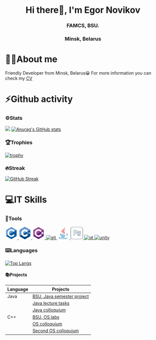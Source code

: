 <h1 align="center">Hi there👋, I'm Egor Novikov</h1>
<h3 align="center">FAMCS, BSU.</h3>
<h3 align="center">Minsk, Belarus</h3>

# 🧑🏻About me
Friendly Developer from Minsk, Belarus😀
For more information you can check my [CV](https://github.com/BSUEgorNovikov/BSUEgorNovikov/blob/main/Egor_Novikov_-_Student%20(1).pdf)
# ⚡Github activity
### ⚙️Stats
![](https://github-profile-summary-cards.vercel.app/api/cards/profile-details?username=BSUEgorNovikov&theme=solarized_dark)
[![Anurag's GitHub stats](https://github-readme-stats.vercel.app/api?username=BSUEgorNovikov&show_icons=true&theme=dracula)](https://github.com/anuraghazra/github-readme-stats)
### 🏆Trophies
[![trophy](https://github-profile-trophy.vercel.app/?username=BSUEgorNovikov&theme=monokai)](https://github.com/ryo-ma/github-profile-trophy)
### 🔥Streak
<a href="https://git.io/streak-stats"><img src="https://github-readme-streak-stats.herokuapp.com?user=BSUEgorNovikov&theme=dark" alt="GitHub Streak" /></a>
<p align="left">
</p>

# 💻IT Skills
### 🔧️Tools
<p align="left"> <a href="https://www.cprogramming.com/" target="_blank" rel="noreferrer"> <img src="https://raw.githubusercontent.com/devicons/devicon/master/icons/c/c-original.svg" alt="c" width="40" height="40"/> </a> <a href="https://www.w3schools.com/cpp/" target="_blank" rel="noreferrer"> <img src="https://raw.githubusercontent.com/devicons/devicon/master/icons/cplusplus/cplusplus-original.svg" alt="cplusplus" width="40" height="40"/> </a> <a href="https://www.w3schools.com/cs/" target="_blank" rel="noreferrer"> <img src="https://raw.githubusercontent.com/devicons/devicon/master/icons/csharp/csharp-original.svg" alt="csharp" width="40" height="40"/> </a> <a href="https://git-scm.com/" target="_blank" rel="noreferrer"> <img src="https://www.vectorlogo.zone/logos/git-scm/git-scm-icon.svg" alt="git" width="40" height="40"/> </a> <a href="https://www.java.com" target="_blank" rel="noreferrer"> <img src="https://raw.githubusercontent.com/devicons/devicon/master/icons/java/java-original.svg" alt="java" width="40" height="40"/> </a> <a href="https://www.photoshop.com/en" target="_blank" rel="noreferrer"> <img src="https://raw.githubusercontent.com/devicons/devicon/master/icons/photoshop/photoshop-line.svg" alt="photoshop" width="40" height="40"/> </a> <a href="https://www.qt.io/" target="_blank" rel="noreferrer"> <img src="https://upload.wikimedia.org/wikipedia/commons/0/0b/Qt_logo_2016.svg" alt="qt" width="40" height="40"/> </a> <a href="https://unity.com/" target="_blank" rel="noreferrer"> <img src="https://www.vectorlogo.zone/logos/unity3d/unity3d-icon.svg" alt="unity" width="40" height="40"/> </a> </p>

### ⌨️Languages
[![Top Langs](https://github-readme-stats.vercel.app/api/top-langs/?username=BSUEgorNovikov&show_icons=true&theme=dracula&layout=compact)](https://github.com/anuraghazra/github-readme-stats)

#### 📚Projects
| Language | Projects                   |
|------------------------|----------------------------------------|
| Java                   | [BSU, Java semester project](https://github.com/BSUEgorNovikov/industrial-programming)
||[Java lecture tasks](https://github.com/BSUEgorNovikov/java_lecture_tasks) |
||[Java colloquium](https://github.com/BSUEgorNovikov/Ind.Programming_coloqium) |
| С++                 | [BSU, OS labs](https://github.com/BSUEgorNovikov/operation_systems_labs) |
|| [OS colloquium](https://github.com/BSUEgorNovikov/OS_coloquim) |
|| [Second OS colloquium](https://github.com/BSUEgorNovikov/os_coloqium_2) |
